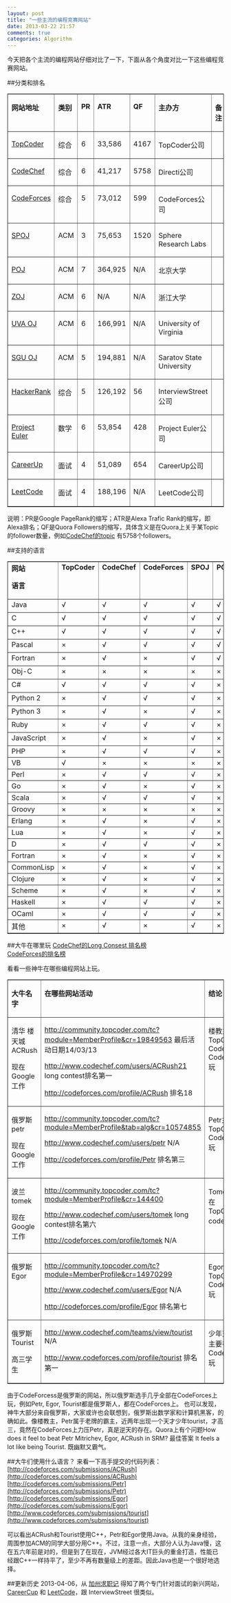 ```yaml
---
layout: post
title: "一些主流的编程竞赛网站"
date: 2013-03-22 21:57
comments: true
categories: Algorithm
---
```

今天把各个主流的编程网站仔细对比了一下，下面从各个角度对比一下这些编程竞赛网站。

##分类和排名
<table border="1" cellspacing="0" cellpadding="0">
<tbody>
<tr>
<td valign="top" width="94">
<p><a name="OLE_LINK30"></a><a name="OLE_LINK1"><b>网站地址</b></a></p>
</td>
<td valign="top" width="57">
<p><b>类别</b></p>
</td>
<td valign="top" width="38">
<p><b>PR</b></p>
</td>
<td valign="top" width="60">
<p><b>ATR</b></p>
</td>
<td valign="top" width="44">
<p><b>QF</b></p>
</td>
<td valign="top" width="151">
<p><b>主办方</b></p>
</td>
<td valign="top" width="47">
<p><b>备注</b></p>
</td>
</tr>
<tr>
<td valign="top" width="94">
<p><a name="_Hlk352791085"></a><a href="http://www.topcoder.com/" onclick="javascript:_gaq.push(['_trackEvent','outbound-article','http://www.topcoder.com']);">TopCoder </a></p>
</td>
<td valign="top" width="57">
<p>综合</p>
</td>
<td valign="top" width="38">
<p>6</p>
</td>
<td valign="top" width="60">
<p>33,586</p>
</td>
<td valign="top" width="44">
<p>4167</p>
</td>
<td valign="top" width="151">
<p>TopCoder公司</p>
</td>
<td valign="top" width="47">&nbsp;</td>
</tr>
<tr>
<td valign="top" width="94">
<p><a href="http://www.codechef.com/" onclick="javascript:_gaq.push(['_trackEvent','outbound-article','http://www.codechef.com']);">CodeChef </a></p>
</td>
<td valign="top" width="57">
<p>综合</p>
</td>
<td valign="top" width="38">
<p>6</p>
</td>
<td valign="top" width="60">
<p>41,217</p>
</td>
<td valign="top" width="44">
<p>5758</p>
</td>
<td valign="top" width="151">
<p>Directi公司</p>
</td>
<td valign="top" width="47">&nbsp;</td>
</tr>
<tr>
<td valign="top" width="94">
<p><a href="http://codeforces.com/" onclick="javascript:_gaq.push(['_trackEvent','outbound-article','http://codeforces.com']);">CodeForces </a></p>
</td>
<td valign="top" width="57">
<p>综合</p>
</td>
<td valign="top" width="38">
<p>5</p>
</td>
<td valign="top" width="60">
<p>73,012</p>
</td>
<td valign="top" width="44">
<p>599</p>
</td>
<td valign="top" width="151">
<p>CodeForces公司</p>
</td>
<td valign="top" width="47">&nbsp;</td>
</tr>
<tr>
<td valign="top" width="94">
<p><a href="http://www.spoj.com/" onclick="javascript:_gaq.push(['_trackEvent','outbound-article','http://www.spoj.com']);">SPOJ</a></p>
</td>
<td valign="top" width="57">
<p>ACM</p>
</td>
<td valign="top" width="38">
<p>3</p>
</td>
<td valign="top" width="60">
<p>75,653</p>
</td>
<td valign="top" width="44">
<p>1520</p>
</td>
<td valign="top" width="151">
<p>Sphere Research Labs</p>
</td>
<td valign="top" width="47">&nbsp;</td>
</tr>
<tr>
<td valign="top" width="94">
<p><a href="http://poj.org/" onclick="javascript:_gaq.push(['_trackEvent','outbound-article','http://poj.org']);">POJ</a></p>
</td>
<td valign="top" width="57">
<p>ACM</p>
</td>
<td valign="top" width="38">
<p>7</p>
</td>
<td valign="top" width="60">
<p>364,925</p>
</td>
<td valign="top" width="44">
<p>N/A</p>
</td>
<td valign="top" width="151">
<p>北京大学</p>
</td>
<td valign="top" width="47">&nbsp;</td>
</tr>
<tr>
<td valign="top" width="94">
<p><a href="http://acm.zju.edu.cn" onclick="javascript:_gaq.push(['_trackEvent','outbound-article','http://acm.zju.edu.cn']);">ZOJ</a></p>
</td>
<td valign="top" width="57">
<p>ACM</p>
</td>
<td valign="top" width="38">
<p>6</p>
</td>
<td valign="top" width="60">
<p>N/A</p>
</td>
<td valign="top" width="44">
<p>N/A</p>
</td>
<td valign="top" width="151">
<p>浙江大学</p>
</td>
<td valign="top" width="47">&nbsp;</td>
</tr>
<tr>
<td valign="top" width="94">
<p><a href="http://uva.onlinejudge.org/" onclick="javascript:_gaq.push(['_trackEvent','outbound-article','http://uva.onlinejudge.org']);">UVA OJ</a></p>
</td>
<td valign="top" width="57">
<p>ACM</p>
</td>
<td valign="top" width="38">
<p>6</p>
</td>
<td valign="top" width="60">
<p>166,991</p>
</td>
<td valign="top" width="44">
<p>N/A</p>
</td>
<td valign="top" width="151">
<p>University of Virginia</p>
</td>
<td valign="top" width="47">&nbsp;</td>
</tr>
<tr>
<td valign="top" width="94">
<p><a href="http://acm.sgu.ru/" onclick="javascript:_gaq.push(['_trackEvent','outbound-article','http://acm.sgu.ru']);">SGU OJ</a></p>
</td>
<td valign="top" width="57">
<p>ACM</p>
</td>
<td valign="top" width="38">
<p>5</p>
</td>
<td valign="top" width="60">
<p>194,881</p>
</td>
<td valign="top" width="44">
<p>N/A</p>
</td>
<td valign="top" width="151">
<p>Saratov State University</p>
</td>
<td valign="top" width="47">&nbsp;</td>
</tr>
<tr>
<td valign="top" width="94">
<p><a href="https://www.hackerrank.com/" onclick="javascript:_gaq.push(['_trackEvent','outbound-article','http://www.hackerrank.com']);">HackerRank</a></p>
</td>
<td valign="top" width="57">
<p>综合</p>
</td>
<td valign="top" width="38">
<p>5</p>
</td>
<td valign="top" width="60">
<p>126,192</p>
</td>
<td valign="top" width="44">
<p>56</p>
</td>
<td valign="top" width="151">
<p>InterviewStreet公司</p>
</td>
<td valign="top" width="47">&nbsp;</td>
</tr>
<tr>
<td valign="top" width="94">
<p><a href="http://projecteuler.net/" onclick="javascript:_gaq.push(['_trackEvent','outbound-article','http://projecteuler.net']);">Project Euler</a></p>
</td>
<td valign="top" width="57">
<p>数学</p>
</td>
<td valign="top" width="38">
<p>6</p>
</td>
<td valign="top" width="60">
<p>53,854</p>
</td>
<td valign="top" width="44">
<p>428</p>
</td>
<td valign="top" width="151">
<p>Project Euler公司</p>
</td>
<td valign="top" width="47">&nbsp;</td>
</tr>
<tr>
<td valign="top" width="94">
<p><a href="http://www.careercup.com/" onclick="javascript:_gaq.push(['_trackEvent','outbound-article','http://www.careercup.com']);">CareerUp</a></p>
</td>
<td valign="top" width="57">
<p>面试</p>
</td>
<td valign="top" width="38">
<p>4</p>
</td>
<td valign="top" width="60">
<p>51,089</p>
</td>
<td valign="top" width="44">
<p>654</p>
</td>
<td valign="top" width="151">
<p>CareerUp公司</p>
</td>
<td valign="top" width="47">&nbsp;</td>
</tr>
<tr>
<td valign="top" width="94">
<p><a href="http://leetcode.com/" onclick="javascript:_gaq.push(['_trackEvent','outbound-article','http://leetcode.com']);">LeetCode</a></p>
</td>
<td valign="top" width="57">
<p>面试</p>
</td>
<td valign="top" width="38">
<p>4</p>
</td>
<td valign="top" width="60">
<p>188,196</p>
</td>
<td valign="top" width="44">
<p>N/A</p>
</td>
<td valign="top" width="151">
<p>LeetCode公司</p>
</td>
<td valign="top" width="47">&nbsp;</td>
</tr>
</tbody>
</table>

说明：PR是Google PageRank的缩写；ATR是Alexa Trafic Rank的缩写，即Alexa排名；QF是Quora Followers的缩写，具体含义是在Quora上关于某Topic的follower数量，例如[CodeChef的topic](http://www.quora.com/CodeChef) 有5758个followers。

<!-- more -->

##支持的语言
<table cellspacing="0" cellpadding="0" border="1">
<tbody>
<tr>
<td valign="top" width="72"><strong>网站</strong>
<p><strong>语言</strong></p>
</td>
<td valign="top" width="79"><strong>TopCoder</strong></td>
<td valign="top" width="47"><strong>CodeChef</strong></td>
<td valign="top" width="57"><strong>CodeForces</strong></td>
<td valign="top" width="47"><strong>SPOJ</strong></td>
<td valign="top" width="38"><strong>POJ</strong></td>
<td valign="top" width="47"><strong>ZOJ</strong></td>
<td valign="top" width="47"><strong>UVA OJ</strong></td>
<td valign="top" width="47"><strong>SGU OJ</strong></td>
<td valign="top" width="57"><strong>HackerRank</strong></td>
<td valign="top" width="57"><strong>Project Euler</strong></td>
</tr>
<tr>
<td valign="top" width="72">Java</td>
<td valign="top" width="79"><a name="OLE_LINK5"></a><a name="OLE_LINK3"></a>√</td>
<td valign="top" width="47">√<strong></strong></td>
<td valign="top" width="57">√</td>
<td valign="top" width="47">√</td>
<td valign="top" width="38">√</td>
<td valign="top" width="47">√</td>
<td valign="top" width="47">&nbsp;</td>
<td valign="top" width="47">√</td>
<td valign="top" width="57">√</td>
<td valign="top" width="57">不</td>
</tr>
<tr>
<td valign="top" width="72">C</td>
<td valign="top" width="79">√</td>
<td valign="top" width="47">√</td>
<td valign="top" width="57">√</td>
<td valign="top" width="47">√</td>
<td valign="top" width="38">√</td>
<td valign="top" width="47">√</td>
<td valign="top" width="47">&nbsp;</td>
<td valign="top" width="47">√</td>
<td valign="top" width="57">√</td>
<td valign="top" width="57">限</td>
</tr>
<tr>
<td valign="top" width="72">C++</td>
<td valign="top" width="79">√</td>
<td valign="top" width="47"><a name="OLE_LINK19"></a><a name="OLE_LINK18"></a>√</td>
<td valign="top" width="57">√</td>
<td valign="top" width="47">√</td>
<td valign="top" width="38">√</td>
<td valign="top" width="47">√</td>
<td valign="top" width="47">&nbsp;</td>
<td valign="top" width="47">√</td>
<td valign="top" width="57">√</td>
<td valign="top" width="57">语</td>
</tr>
<tr>
<td valign="top" width="72">Pascal</td>
<td valign="top" width="79">×</td>
<td valign="top" width="47">√</td>
<td valign="top" width="57">√</td>
<td valign="top" width="47">√</td>
<td valign="top" width="38">√</td>
<td valign="top" width="47">√</td>
<td valign="top" width="47">&nbsp;</td>
<td valign="top" width="47">√</td>
<td valign="top" width="57">√</td>
<td valign="top" width="57">言</td>
</tr>
<tr>
<td valign="top" width="72">Fortran</td>
<td valign="top" width="79">×</td>
<td valign="top" width="47"><a name="OLE_LINK9"></a><a name="OLE_LINK8"></a>√</td>
<td valign="top" width="57">×</td>
<td valign="top" width="47"><a name="OLE_LINK21"></a><a name="OLE_LINK20"></a>√</td>
<td valign="top" width="38">√</td>
<td valign="top" width="47">×</td>
<td valign="top" width="47">&nbsp;</td>
<td valign="top" width="47">×</td>
<td valign="top" width="57"><a name="OLE_LINK7"></a><a name="OLE_LINK6"></a>×</td>
<td valign="top" width="57">，</td>
</tr>
<tr>
<td valign="top" width="72">Obj-C</td>
<td valign="top" width="79">×</td>
<td valign="top" width="47">×</td>
<td valign="top" width="57">×</td>
<td valign="top" width="47">×</td>
<td valign="top" width="38">×</td>
<td valign="top" width="47">×</td>
<td valign="top" width="47">&nbsp;</td>
<td valign="top" width="47">×</td>
<td valign="top" width="57">×</td>
<td valign="top" width="57">只</td>
</tr>
<tr>
<td valign="top" width="72">C#</td>
<td valign="top" width="79">√</td>
<td valign="top" width="47">√</td>
<td valign="top" width="57">√</td>
<td valign="top" width="47">√</td>
<td valign="top" width="38">×</td>
<td valign="top" width="47">×</td>
<td valign="top" width="47">&nbsp;</td>
<td valign="top" width="47">√</td>
<td valign="top" width="57">√</td>
<td valign="top" width="57">需</td>
</tr>
<tr>
<td valign="top" width="72">Python 2</td>
<td valign="top" width="79">×</td>
<td valign="top" width="47">√</td>
<td valign="top" width="57">√</td>
<td valign="top" width="47">√</td>
<td valign="top" width="38">×</td>
<td valign="top" width="47">√</td>
<td valign="top" width="47">&nbsp;</td>
<td valign="top" width="47">×</td>
<td valign="top" width="57">√</td>
<td valign="top" width="57">提</td>
</tr>
<tr>
<td valign="top" width="72">Python 3</td>
<td valign="top" width="79">×</td>
<td valign="top" width="47">√</td>
<td valign="top" width="57">×</td>
<td valign="top" width="47">√</td>
<td valign="top" width="38">×</td>
<td valign="top" width="47">×</td>
<td valign="top" width="47">&nbsp;</td>
<td valign="top" width="47">×</td>
<td valign="top" width="57">√</td>
<td valign="top" width="57">交</td>
</tr>
<tr>
<td valign="top" width="72">Ruby</td>
<td valign="top" width="79">×</td>
<td valign="top" width="47">√</td>
<td valign="top" width="57">√</td>
<td valign="top" width="47">√</td>
<td valign="top" width="38">×</td>
<td valign="top" width="47">×</td>
<td valign="top" width="47">&nbsp;</td>
<td valign="top" width="47">×</td>
<td valign="top" width="57">√</td>
<td valign="top" width="57">答</td>
</tr>
<tr>
<td valign="top" width="72">JavaScript</td>
<td valign="top" width="79">×</td>
<td valign="top" width="47">√</td>
<td valign="top" width="57">×</td>
<td valign="top" width="47">√</td>
<td valign="top" width="38">×</td>
<td valign="top" width="47">×</td>
<td valign="top" width="47">&nbsp;</td>
<td valign="top" width="47">×</td>
<td valign="top" width="57">√</td>
<td valign="top" width="57">案</td>
</tr>
<tr>
<td valign="top" width="72">PHP</td>
<td valign="top" width="79">×</td>
<td valign="top" width="47"><a name="OLE_LINK11"></a><a name="OLE_LINK10"></a>√</td>
<td valign="top" width="57">√</td>
<td valign="top" width="47">√</td>
<td valign="top" width="38">×</td>
<td valign="top" width="47">√</td>
<td valign="top" width="47">&nbsp;</td>
<td valign="top" width="47">×</td>
<td valign="top" width="57">√</td>
<td valign="top" width="57">&nbsp;</td>
</tr>
<tr>
<td valign="top" width="72">VB</td>
<td valign="top" width="79">√</td>
<td valign="top" width="47"><a name="OLE_LINK28"></a><a name="OLE_LINK12"></a>×</td>
<td valign="top" width="57">×</td>
<td valign="top" width="47">×</td>
<td valign="top" width="38">×</td>
<td valign="top" width="47">×</td>
<td valign="top" width="47">&nbsp;</td>
<td valign="top" width="47">×</td>
<td valign="top" width="57">×</td>
<td valign="top" width="57">&nbsp;</td>
</tr>
<tr>
<td valign="top" width="72">Perl</td>
<td valign="top" width="79">×</td>
<td valign="top" width="47">√</td>
<td valign="top" width="57">√</td>
<td valign="top" width="47"><a name="OLE_LINK22"></a>√</td>
<td valign="top" width="38">×</td>
<td valign="top" width="47">√</td>
<td valign="top" width="47">&nbsp;</td>
<td valign="top" width="47">×</td>
<td valign="top" width="57">√</td>
<td valign="top" width="57">&nbsp;</td>
</tr>
<tr>
<td valign="top" width="72">Go</td>
<td valign="top" width="79">×</td>
<td valign="top" width="47">√</td>
<td valign="top" width="57">×</td>
<td valign="top" width="47">√</td>
<td valign="top" width="38">×</td>
<td valign="top" width="47">×</td>
<td valign="top" width="47">&nbsp;</td>
<td valign="top" width="47">×</td>
<td valign="top" width="57">√</td>
<td valign="top" width="57">&nbsp;</td>
</tr>
<tr>
<td valign="top" width="72">Scala</td>
<td valign="top" width="79">×</td>
<td valign="top" width="47">√</td>
<td valign="top" width="57">√</td>
<td valign="top" width="47">√</td>
<td valign="top" width="38">×</td>
<td valign="top" width="47">×</td>
<td valign="top" width="47">&nbsp;</td>
<td valign="top" width="47">×</td>
<td valign="top" width="57">√</td>
<td valign="top" width="57">&nbsp;</td>
</tr>
<tr>
<td valign="top" width="72">Groovy</td>
<td valign="top" width="79">×</td>
<td valign="top" width="47">×</td>
<td valign="top" width="57">×</td>
<td valign="top" width="47">×</td>
<td valign="top" width="38">×</td>
<td valign="top" width="47">×</td>
<td valign="top" width="47">&nbsp;</td>
<td valign="top" width="47">×</td>
<td valign="top" width="57">√</td>
<td valign="top" width="57">&nbsp;</td>
</tr>
<tr>
<td valign="top" width="72">Erlang</td>
<td valign="top" width="79">×</td>
<td valign="top" width="47">√</td>
<td valign="top" width="57"><a name="OLE_LINK15"></a>×</td>
<td valign="top" width="47">√</td>
<td valign="top" width="38">×</td>
<td valign="top" width="47">×</td>
<td valign="top" width="47">&nbsp;</td>
<td valign="top" width="47">×</td>
<td valign="top" width="57">√</td>
<td valign="top" width="57">&nbsp;</td>
</tr>
<tr>
<td valign="top" width="72">Lua</td>
<td valign="top" width="79">×</td>
<td valign="top" width="47">√</td>
<td valign="top" width="57">×</td>
<td valign="top" width="47">√</td>
<td valign="top" width="38">×</td>
<td valign="top" width="47">×</td>
<td valign="top" width="47">&nbsp;</td>
<td valign="top" width="47">×</td>
<td valign="top" width="57">√</td>
<td valign="top" width="57">&nbsp;</td>
</tr>
<tr>
<td valign="top" width="72">D</td>
<td valign="top" width="79">×</td>
<td valign="top" width="47">√</td>
<td valign="top" width="57">√</td>
<td valign="top" width="47">√</td>
<td valign="top" width="38">×</td>
<td valign="top" width="47">×</td>
<td valign="top" width="47">&nbsp;</td>
<td valign="top" width="47">×</td>
<td valign="top" width="57">√</td>
<td valign="top" width="57">&nbsp;</td>
</tr>
<tr>
<td valign="top" width="72">Fortran</td>
<td valign="top" width="79">×</td>
<td valign="top" width="47">√</td>
<td valign="top" width="57">×</td>
<td valign="top" width="47">√</td>
<td valign="top" width="38">×</td>
<td valign="top" width="47">×</td>
<td valign="top" width="47">&nbsp;</td>
<td valign="top" width="47">×</td>
<td valign="top" width="57"><a name="OLE_LINK4"></a>×</td>
<td valign="top" width="57">&nbsp;</td>
</tr>
<tr>
<td valign="top" width="72">CommonLisp</td>
<td valign="top" width="79">×</td>
<td valign="top" width="47">√</td>
<td valign="top" width="57">×</td>
<td valign="top" width="47">√</td>
<td valign="top" width="38">×</td>
<td valign="top" width="47"><a name="OLE_LINK26"></a><a name="OLE_LINK25"></a>×</td>
<td valign="top" width="47">&nbsp;</td>
<td valign="top" width="47">×</td>
<td valign="top" width="57">√</td>
<td valign="top" width="57">&nbsp;</td>
</tr>
<tr>
<td valign="top" width="72">Clojure</td>
<td valign="top" width="79">×</td>
<td valign="top" width="47"><a name="OLE_LINK14"></a><a name="OLE_LINK13"></a>√</td>
<td valign="top" width="57">×</td>
<td valign="top" width="47">√</td>
<td valign="top" width="38">×</td>
<td valign="top" width="47">×</td>
<td valign="top" width="47">&nbsp;</td>
<td valign="top" width="47">×</td>
<td valign="top" width="57">√</td>
<td valign="top" width="57">&nbsp;</td>
</tr>
<tr>
<td valign="top" width="72">Scheme</td>
<td valign="top" width="79">×</td>
<td valign="top" width="47">√</td>
<td valign="top" width="57">×</td>
<td valign="top" width="47">√</td>
<td valign="top" width="38">×</td>
<td valign="top" width="47">√</td>
<td valign="top" width="47">&nbsp;</td>
<td valign="top" width="47">×</td>
<td valign="top" width="57">×</td>
<td valign="top" width="57">&nbsp;</td>
</tr>
<tr>
<td valign="top" width="72">Haskell</td>
<td valign="top" width="79">×</td>
<td valign="top" width="47">√</td>
<td valign="top" width="57">√</td>
<td valign="top" width="47">√</td>
<td valign="top" width="38"><a name="OLE_LINK24"></a><a name="OLE_LINK23"></a>×</td>
<td valign="top" width="47">×</td>
<td valign="top" width="47">&nbsp;</td>
<td valign="top" width="47">×</td>
<td valign="top" width="57">√</td>
<td valign="top" width="57">&nbsp;</td>
</tr>
<tr>
<td valign="top" width="72">OCaml</td>
<td valign="top" width="79">×</td>
<td valign="top" width="47">√</td>
<td valign="top" width="57">√</td>
<td valign="top" width="47">√</td>
<td valign="top" width="38">×</td>
<td valign="top" width="47">×</td>
<td valign="top" width="47">&nbsp;</td>
<td valign="top" width="47">×</td>
<td valign="top" width="57">√</td>
<td valign="top" width="57">&nbsp;</td>
</tr>
<tr>
<td valign="top" width="72">其他</td>
<td valign="top" width="79">×</td>
<td valign="top" width="47"><a name="OLE_LINK17"></a><a name="OLE_LINK16"></a>√</td>
<td valign="top" width="57">×</td>
<td valign="top" width="47">√</td>
<td valign="top" width="38">×</td>
<td valign="top" width="47">×</td>
<td valign="top" width="47">&nbsp;</td>
<td valign="top" width="47">×</td>
<td valign="top" width="57">×</td>
<td valign="top" width="57">&nbsp;</td>
</tr>
</tbody>
</table>

##大牛在哪里玩
[CodeChef的Long Consest 排名榜](http://www.codechef.com/long/ranklist/AX/?page=0)  
[CodeForces的排名榜](http://codeforces.com/ratings)

看看一些神牛在哪些编程网站上玩。

<table cellspacing="0" cellpadding="0" border="1">
<tbody>
<tr>
<td valign="top" width="98">
<p><strong>大牛名字</strong></p>
</td>
<td valign="top" width="393">
<p><strong>在哪些网站活动</strong></p>
</td>
<td valign="top" width="100">
<p><strong>结论</strong></p>
</td>
</tr>
<tr>
<td valign="top" width="98">
<p>清华 楼天城 ACRush</p>
<p>现在Google工作</p>
</td>
<td valign="top" width="393">
<p><a href="http://community.topcoder.com/tc?module=MemberProfile&amp;cr=19849563" onclick="javascript:_gaq.push(['_trackEvent','outbound-article','http://community.topcoder.com']);">http://community.topcoder.com/tc?module=MemberProfile&amp;cr=19849563</a> 最后活动日期14/03/13</p>
<p><a href="http://www.codechef.com/users/ACRush21" onclick="javascript:_gaq.push(['_trackEvent','outbound-article','http://www.codechef.com']);">http://www.codechef.com/users/ACRush21</a> long contest排名第一</p>
<p><a href="http://codeforces.com/profile/ACRush" onclick="javascript:_gaq.push(['_trackEvent','outbound-article','http://codeforces.com']);">http://codeforces.com/profile/ACRush</a> 排名18 </p>
</td>
<td valign="top" width="100">
<p>楼教主在TopCoder, CodeChef, CodeForces玩</p>
</td>
</tr>
<tr>
<td valign="top" width="98">
<p>俄罗斯 petr</p>
<p>现在Google工作</p>
</td>
<td valign="top" width="393">
<p><a href="http://community.topcoder.com/tc?module=MemberProfile&amp;tab=alg&amp;cr=10574855" onclick="javascript:_gaq.push(['_trackEvent','outbound-article','http://community.topcoder.com']);">http://community.topcoder.com/tc?module=MemberProfile&amp;tab=alg&amp;cr=10574855</a></p>
<p><a href="http://www.codechef.com/users/petr" onclick="javascript:_gaq.push(['_trackEvent','outbound-article','http://www.codechef.com']);">http://www.codechef.com/users/petr</a> N/A</p>
<p><a href="http://codeforces.com/profile/Petr" onclick="javascript:_gaq.push(['_trackEvent','outbound-article','http://codeforces.com']);">http://codeforces.com/profile/Petr</a> 排名第三</p>
</td>
<td valign="top" width="100">
<p>Petr主要在TopCoder, CodeForces玩</p>
</td>
</tr>
<tr>
<td valign="top" width="98">
<p>波兰 tomek</p>
<p>现在Google工作</p>
</td>
<td valign="top" width="393">
<p><a href="http://community.topcoder.com/tc?module=MemberProfile&amp;cr=144400" onclick="javascript:_gaq.push(['_trackEvent','outbound-article','http://community.topcoder.com']);">http://community.topcoder.com/tc?module=MemberProfile&amp;cr=144400</a></p>
<p><a href="http://www.codechef.com/users/tomek" onclick="javascript:_gaq.push(['_trackEvent','outbound-article','http://www.codechef.com']);">http://www.codechef.com/users/tomek</a> long contest排名第六</p>
<p><a href="http://codeforces.com/profile/tomek" onclick="javascript:_gaq.push(['_trackEvent','outbound-article','http://codeforces.com']);">http://codeforces.com/profile/tomek</a> N/A</p>
</td>
<td valign="top" width="100">
<p>Tomek主要在TopCoder, codechef玩</p>
</td>
</tr>
<tr>
<td valign="top" width="98">
<p>俄罗斯 Egor</p>
</td>
<td valign="top" width="393">
<p><a href="http://community.topcoder.com/tc?module=MemberProfile&amp;cr=14970299" onclick="javascript:_gaq.push(['_trackEvent','outbound-article','http://community.topcoder.com']);">http://community.topcoder.com/tc?module=MemberProfile&amp;cr=14970299</a></p>
<p><a href="http://www.codechef.com/users/Egor" onclick="javascript:_gaq.push(['_trackEvent','outbound-article','http://www.codechef.com']);">http://www.codechef.com/users/Egor</a> N/A</p>
<p><a href="http://codeforces.com/profile/Egor" onclick="javascript:_gaq.push(['_trackEvent','outbound-article','http://codeforces.com']);">http://codeforces.com/profile/Egor</a> 排名第七</p>
</td>
<td valign="top" width="100">
<p>Egor主要在TopCoder, CodeForces玩</p>
</td>
</tr>
<tr>
<td valign="top" width="98">
<p>俄罗斯 Tourist</p>
<p>高三学生</p>
</td>
<td valign="top" width="393">
<p><a href="http://www.codechef.com/teams/view/tourist" onclick="javascript:_gaq.push(['_trackEvent','outbound-article','http://www.codechef.com']);">http://www.codechef.com/teams/view/tourist</a> N/A</p>
<p><a href="http://www.codeforces.com/profile/tourist" onclick="javascript:_gaq.push(['_trackEvent','outbound-article','http://www.codeforces.com']);">http://www.codeforces.com/profile/tourist</a> 排名第一</p>
</td>
<td valign="top" width="100">
<p>少年天才，主要在CodeForces玩</p>
</td>
</tr>
</tbody>
</table>

由于CodeForcess是俄罗斯的网站，所以俄罗斯选手几乎全部在CodeForces上玩，例如Petr, Egor, Tourist都是俄罗斯人，都在CodeForces上。
也可以发现，神牛大部分来自俄罗斯，大家或许也会联想到，俄罗斯出数学家和计算机黑客，的确如此。像楼教主，Petr属于老牌的霸主，近两年出现一个天才少年tourist，才高三，竟然在CodeForces上力压Petr，真是逆天的存在。Quora上有个问题How does it feel to beat Petr Mitrichev, Egor, ACRush in SRM? 最佳答案 It feels a lot like being Tourist. 既幽默又霸气。

##大牛们使用什么语言？
来看一下高手提交的代码列表：  
[http://codeforces.com/submissions/ACRush](http://codeforces.com/submissions/ACRush)  
[http://codeforces.com/submissions/Petr](http://codeforces.com/submissions/Petr)  
[http://codeforces.com/submissions/Egor](http://codeforces.com/submissions/Egor)  
[http://www.codeforces.com/submissions/tourist](http://www.codeforces.com/submissions/tourist)

可以看出ACRush和Tourist使用C++，Petr和Egor使用Java。从我的亲身经验，周围参加ACM的同学大部分用C++。不过，注意一点，大部分人认为Java慢，这在五六年前是对的，但是到了在现在，JVM经过各大IT巨头的重金打造，性能已经跟C++一样持平了，至少不再有数量级上的差距。因此Java也是一个很好地选择。


##更新历史
2013-04-06，从 [加州求职记](http://blog.liancheng.info/job-hunting-in-california/) 得知了两个专门针对面试的新兴网站，[CareerCup](http://www.careercup.com/) 和 [LeetCode](http://leetcode.com/onlinejudge)，跟 InterviewStreet 很类似。
